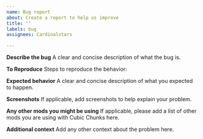 ```yaml
---
name: Bug report
about: Create a report to help us improve
title: ''
labels: bug
assignees: Cardinalstars

---
```


**Describe the bug**
A clear and concise description of what the bug is.

**To Reproduce**
Steps to reproduce the behavior:

**Expected behavior**
A clear and concise description of what you expected to happen.

**Screenshots**
If applicable, add screenshots to help explain your problem.

**Any other mods you might be using**
If applicable, please add a list of other mods you are using with Cubic Chunks here.

**Additional context**
Add any other context about the problem here.
